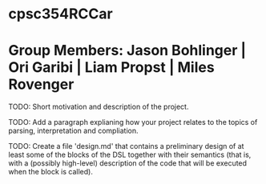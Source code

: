 # cpsc354RCCar
# Group Members: Jason Bohlinger | Ori Garibi | Liam Propst | Miles Rovenger

TODO: Short motivation and description of the project.

TODO: Add a paragraph explianing how your project relates to the topics of parsing, interpretation and compliation.

TODO: Create a file 'design.md' that contains a preliminary design of at least some of the blocks of the DSL together with their semantics (that is, with a (possibly high-level) description of the code that will be executed when the block is called).
